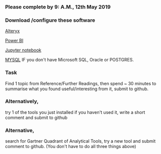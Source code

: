 ### Please complete by 9: A.M., 12th May 2019


### Download /configure these software

[Alteryx](https://www.alteryx.com/resources/product-support/download-alteryx)

[Power BI](https://www.microsoft.com/en-us/download/details.aspx?id=45331)

[Jupyter notebook](https://jupyter.org/install)

[MYSQL](https://dev.mysql.com/downloads/)  IF you don't have Microsoft SQL, Oracle or POSTGRES.


### Task

Find 1 topic from Reference/Further Readings, then spend ~ 30 minutes to summarise what you found useful/interesting from it, submit to github.

### Alternatively, 

try 1 of the tools you just installed if you haven't used it, write a short comment and submit to github

### Alternative, 

search for Gartner Quadrant of Analytical Tools, try a new tool and submit comment to github.
(You don't have to do all three things above)
